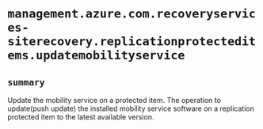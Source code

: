 # `management.azure.com.recoveryservices-siterecovery.replicationprotecteditems.updatemobilityservice`

## `summary`
Update the mobility service on a protected item. The operation to update(push update) the installed mobility service software on a replication protected item to the latest available version.


